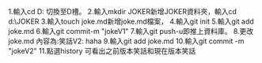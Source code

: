 1.輸入cd D: 切換至D槽。
2.輸入mkdir JOKER新增JOKER資料夾，輸入cd d:\JOKER
3.輸入touch joke.md新增joke.md檔案，
4.輸入git init
5.輸入git add joke.md
6.輸入git commit-m "jokeV1"
7.輸入git push-u即推上資料庫。 
8.更改joke.md 內容為:笑話V2: haha
9.輸入git add joke.md 
10.輸入git commit -m "jokeV2"
11.點選history 可看出之前版本笑話和現在版本笑話
